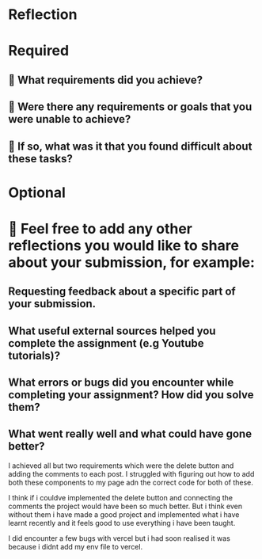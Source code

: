 # Reflection

# Required

## 🎯 What requirements did you achieve?

## 🎯 Were there any requirements or goals that you were unable to achieve?

## 🎯 If so, what was it that you found difficult about these tasks?

# Optional

# 🏹 Feel free to add any other reflections you would like to share about your submission, for example:

## Requesting feedback about a specific part of your submission.

## What useful external sources helped you complete the assignment (e.g Youtube tutorials)?

## What errors or bugs did you encounter while completing your assignment? How did you solve them?

## What went really well and what could have gone better?

I achieved all but two requirements which were the delete button and adding the comments to each post. I struggled with figuring out how to add both these components to my page adn the correct code for both of these.

I think if i couldve implemented the delete button and connecting the comments the project would have been so much better. But i think even without them i have made a good project and implemented what i have learnt recently and it feels good to use everything i have been taught.

I did encounter a few bugs with vercel but i had soon realised it was because i didnt add my env file to vercel.
